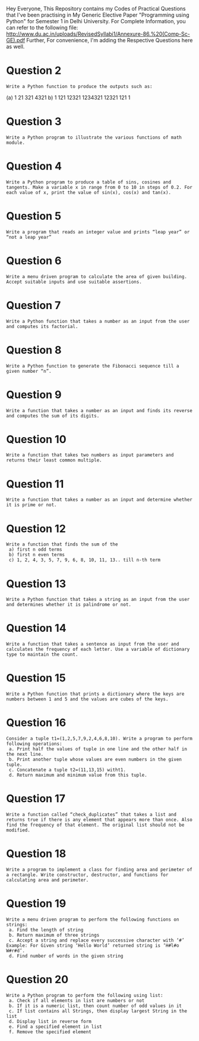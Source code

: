 Hey Everyone, This Repository contains my Codes of Practical Questions that I've been practising in My Generic Elective Paper "Programming using Python" for Semester 1 in Delhi University. 
For Complete Information, you can refer to the following file: http://www.du.ac.in/uploads/RevisedSyllabi1/Annexure-86.%20(Comp-Sc-GE).pdf
Further, For convenience, I'm adding the Respective Questions here as well.

# Question 2
    Write a Python function to produce the outputs such as:
   (a) 
       1
       21
       321
       4321
   b) 
        1
       121
      12321
     1234321
      12321
       121
        1
# Question 3 
    Write a Python program to illustrate the various functions of math module.
# Question 4
    Write a Python program to produce a table of sins, cosines and tangents. Make a variable x in range from 0 to 10 in steps of 0.2. For each value of x, print the value of sin(x), cos(x) and tan(x).
# Question 5
    Write a program that reads an integer value and prints “leap year” or “not a leap year”
# Question 6 
    Write a menu driven program to calculate the area of given building. Accept suitable inputs and use suitable assertions.
# Question 7 
    Write a Python function that takes a number as an input from the user and computes its factorial.
# Question 8
    Write a Python function to generate the Fibonacci sequence till a given number “n”.
# Question 9
    Write a function that takes a number as an input and finds its reverse and computes the sum of its digits.
# Question 10
    Write a function that takes two numbers as input parameters and returns their least common multiple. 
# Question 11 
    Write a function that takes a number as an input and determine whether it is prime or not.
# Question 12
    Write a function that finds the sum of the
     a) first n odd terms
     b) first n even terms
     c) 1, 2, 4, 3, 5, 7, 9, 6, 8, 10, 11, 13.. till n-th term
# Question 13
    Write a Python function that takes a string as an input from the user and determines whether it is palindrome or not.
# Question 14
    Write a function that takes a sentence as input from the user and calculates the frequency of each letter. Use a variable of dictionary type to maintain the count.
# Question 15 
    Write a Python function that prints a dictionary where the keys are numbers between 1 and 5 and the values are cubes of the keys.
# Question 16 
    Consider a tuple t1=(1,2,5,7,9,2,4,6,8,10). Write a program to perform following operations:
     a. Print half the values of tuple in one line and the other half in the next line.
     b. Print another tuple whose values are even numbers in the given tuple.
     c. Concatenate a tuple t2=(11,13,15) witht1.
     d. Return maximum and minimum value from this tuple.
# Question 17
    Write a function called “check_duplicates” that takes a list and returns true if there is any element that appears more than once. Also find the frequency of that element. The original list should not be modified.
# Question 18
    Write a program to implement a class for finding area and perimeter of a rectangle. Write constructor, destructor, and functions for calculating area and perimeter.
# Question 19 
    Write a menu driven program to perform the following functions on strings:
     a. Find the length of string
     b. Return maximum of three strings
     c. Accept a string and replace every successive character with ‘#’ Example: For Given string ‘Hello World’ returned string is ‘H#l#o W#r#d’.
     d. Find number of words in the given string
# Question 20
    Write a Python program to perform the following using list:
     a. Check if all elements in list are numbers or not
     b. If it is a numeric list, then count number of odd values in it
     c. If list contains all Strings, then display largest String in the list
     d. Display list in reverse form
     e. Find a specified element in list
     f. Remove the specified element
